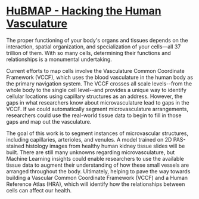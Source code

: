 # [HuBMAP - Hacking the Human Vasculature](https://www.kaggle.com/competitions/hubmap-hacking-the-human-vasculature)

The proper functioning of your body's organs and tissues depends on the interaction, spatial organization, and specialization of your cells—all 37 trillion of them. With so many cells, determining their functions and relationships is a monumental undertaking.

Current efforts to map cells involve the Vasculature Common Coordinate Framework (VCCF), which uses the blood vasculature in the human body as the primary navigation system. The VCCF crosses all scale levels--from the whole body to the single cell level--and provides a unique way to identify cellular locations using capillary structures as an address. However, the gaps in what researchers know about microvasculature lead to gaps in the VCCF. If we could automatically segment microvasculature arrangements, researchers could use the real-world tissue data to begin to fill in those gaps and map out the vasculature.

The goal of this work is to segment instances of microvascular structures, including capillaries, arterioles, and venules. A model trained on 2D PAS-stained histology images from healthy human kidney tissue slides will be built. There are still many unknowns regarding microvasculature, but Machine Learning insights could enable researchers to use the available tissue data to augment their understanding of how these small vessels are arranged throughout the body. Ultimately, helping to pave the way towards building a Vascular Common Coordinate Framework (VCCF) and a Human Reference Atlas (HRA), which will identify how the relationships between cells can affect our health.

